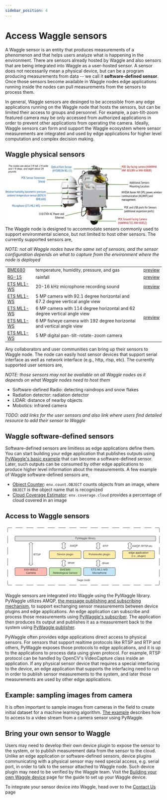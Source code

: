 ```yaml
---
sidebar_position: 4
---
```


# Access Waggle sensors
A Waggle sensor is an entity that produces measurements of a phenomenon and that helps users analyze what is happening in the environment. There are sensors already hosted by Waggle and also sensors that are being integrated into Waggle as a user-hosted sensor. A sensor does not necessarily mean a physical device, but can be a program producing measurements from data -- we call it __software-defined sensor__. Once those sensors become available in Waggle nodes edge applications running inside the nodes can pull measurements from the sensors to process them.

In general, Waggle sensors are desinged to be accessible from any edge applications running on the Waggle node that hosts the sensors, but can be limited their access to groups and personnel. For example, a pan-tilt-zoom featured camera may be only accessed from authorized applications in order to prevent other applications from operating the camera. Ideally, Waggle sensors can form and support the Waggle ecosystem where sensor measurements are integrated and used by edge applications for higher level computation and complex decision making.

## Waggle physical sensors
![Figure 1: Sensors of Waggle node](./images/waggle_node.jpg)
The Waggle node is designed to accommodate sensors commonly used to support environmental science, but not limited to host other sensors. The currently supported sensors are,

_NOTE: not all Waggle nodes have the same set of sensors, and the sensor configuration depends on what to capture from the environment where the node is deployed_

<table className="full-width">
  <tbody>
    <tr>
      <td><a href="https://sage-commons.sdsc.edu/dataset/bme680">BME680</a></td>
      <td>temperature, humidity, pressure, and gas</td>
      <td>
        <a href="https://portal.sagecontinuum.org/data-browser?apps=plugin-iio.*&window=h">preview</a>
      </td>
    </tr>
    <tr>
      <td><a href="https://sage-commons.sdsc.edu/dataset/rg-15">RG-15</a></td>
      <td>rainfall</td>
      <td><a href="https://portal.sagecontinuum.org/data-browser?apps=plugin-raingauge.*&window=h">preview</a></td>
    </tr>
    <tr>
      <td><a href="https://www.a1securitycameras.com/ets-ml1-ws.html">ETS ML1-WS</a></td>
      <td>20-16 kHz microphone recording sound</td>
      <td><a href="https://portal.sagecontinuum.org/data-browser?apps=plugin-audio-sampler.*&window=h">preview</a></td>
    </tr>
    <tr>
      <td><a href="https://www.a1securitycameras.com/ets-ml1-ws.html">ETS ML1-WS</a></td>
      <td>5 MP camera with 92.1 degree horizontal and 67.2 degree vertical angle view</td>
      <td rowSpan="4"><a href="https://portal.sagecontinuum.org/data-browser?apps=plugin-image-sampler.*&window=h">preview</a></td>
    </tr>
      <tr>
      <td><a href="https://www.a1securitycameras.com/ets-ml1-ws.html">ETS ML1-WS</a></td>
      <td>6 MP camera with 114 degree horizontal and 62 degree vertical angle view</td>
    </tr>
      <tr>
      <td><a href="https://www.a1securitycameras.com/ets-ml1-ws.html">ETS ML1-WS</a></td>
      <td>6 MP fisheye camera with 192 degree horizontal and vertical angle view</td>
    </tr>
    <tr>
      <td><a href="https://www.a1securitycameras.com/ets-ml1-ws.html">ETS ML1-WS</a></td>
      <td>5 MP digital pan-tilt-rotate-zoom camera</td>
    </tr>
  </tbody>
</table>

<!-- we might want to switch back to a list when there is camera filtering in data preview?
- [BME680](https://sage-commons.sdsc.edu/dataset/bme680): temperature, humidity, pressure, and gas ()
- [RG-15](https://sage-commons.sdsc.edu/dataset/rg-15): rainfall
- [ETS ML1-WS](https://www.a1securitycameras.com/ets-ml1-ws.html): 20-16 kHz microphone recording sound
- [XNV-8080R](https://sage-commons.sdsc.edu/dataset/xnv-8080r): 5 MP camera with 92.1 degree horizontal and 67.2 degree vertical angle view
- [XNV-8082R](https://sage-commons.sdsc.edu/dataset/xnv-8082r):  6 MP camera with 114 degree horizontal and 62 degree vertical angle view
- [XNF-8010RV](https://sage-commons.sdsc.edu/dataset/xnf-8010rv): 6 MP fisheye camera with 192 degree horizontal and vertical angle view
- [XNV-8081Z](https://sage-commons.sdsc.edu/dataset/xnv-8081z): 5 MP digital pan-tilt-rotate-zoom camera
-->

Any collaborators and user communities can bring up their sensors to Waggle node. The node can easily host sensor devices that support serial interface as well as network interface (e.g., http, rtsp, etc). The currently supported user sensors are,

_NOTE: those sensors may not be available on all Waggle nodes as it depends on what Waggle nodes need to host them_
- Software-defined Radio: detecting raindrops and snow flakes
- Radiation detector: radiation detector
- LIDAR: distance of nearby objects
- Mobotics: infrared camera

_TODO: add links for the user sensors and also link where users find detailed resource to add their sensor to Waggle_

## Waggle software-defined sensors
Software-defined sensors are limitless as edge applications define them. You can start building your edge application that publishes outputs using [PyWaggle's basic example](https://github.com/waggle-sensor/pywaggle/blob/main/docs/writing-a-plugin.md#basic-example) that can become a software-defined sensor. Later, such outputs can be consumed by other edge applications to produce higher level information about the measurements. A few example of Waggle software-defined sensors are,

- [Object Counter](https://portal.sagecontinuum.org/apps/app/theone/objcounter): `env.count.OBJECT` counts objects from an image, where `OBJECT` is the object name that is recognized
- [Cloud Coverage Estimator](https://portal.sagecontinuum.org/apps/app/seonghapark/cloudcover-unet): `env.coverage.cloud` provides a percentage of cloud covered in an image

## Access to Waggle sensors
![Figure 2: Access to Waggle sensors](./images/access_to_sensors.svg)

Waggle sensors are integrated into Waggle using the PyWaggle library. PyWaggle utilizes AMQP, [the message publishing and subscribing mechanism](https://www.amqp.org), to support exchanging sensor measurements between device plugins and edge applications. An edge application can subscribe and process those measurements using [PyWaggle's subscriber](https://github.com/waggle-sensor/pywaggle/blob/main/docs/writing-a-plugin.md#subscribing-to-other-measurements). The application then produces its output and publishes it as a measurement back to the system using [PyWaggle publisher](https://github.com/waggle-sensor/pywaggle/blob/main/docs/writing-a-plugin.md#more-about-the-publish-function).

PyWaggle often provides edge applications direct access to physical sensors. For sensors that support realtime protocols like RTSP and RTP and others, PyWaggle exposes those protocols to edge applications, and it is up to the applications to process data using given protocol. For example, RTSP protocol can be handled by OpenCV's VideoCapture class inside an application. If any physical sensor device that requires a special interfacing to the device, an edge application that supports the interfacing need to run in order to publish sensor measurements to the system, and later those measurements are used by other edge applications.

## Example: sampling images from camera
It is often important to sample images from cameras in the field to create initial dataset for a machine learning algorithm. [The example](https://github.com/waggle-sensor/pywaggle/blob/main/docs/writing-a-plugin.md#accessing-a-video-stream) describes how to access to a video stream from a camera sensor using PyWaggle.

## Bring your own sensor to Waggle
Users may need to develop their own device plugin to expose the sensor to the system, or to publish measurement data from the sensor to the cloud. Unlike an edge application or software-defined sensors, device plugins communicating with a physical sensor may need special access, e.g. serial port, in order to talk to the sensor attached to Waggle node. Such device plugin may need to be verified by the Waggle team. Visit the [Building your own Waggle device](./create-waggle.md) page for the guide to set up your Waggle device.

To integrate your sensor device into Waggle, head over to the [Contact Us](../contact-us.md) page
